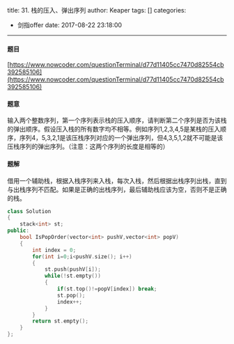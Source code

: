 title: 31. 栈的压入、弹出序列
author: Keaper
tags: []
categories:
  - 剑指offer
date: 2017-08-22 23:18:00
---
#### 题目
[https://www.nowcoder.com/questionTerminal/d77d11405cc7470d82554cb392585106](https://www.nowcoder.com/questionTerminal/d77d11405cc7470d82554cb392585106)
#### 题意
输入两个整数序列，第一个序列表示栈的压入顺序，请判断第二个序列是否为该栈的弹出顺序。假设压入栈的所有数字均不相等。例如序列1,2,3,4,5是某栈的压入顺序，序列4，5,3,2,1是该压栈序列对应的一个弹出序列，但4,3,5,1,2就不可能是该压栈序列的弹出序列。（注意：这两个序列的长度是相等的）
#### 题解
借用一个辅助栈，根据入栈序列来入栈，每次入栈，然后根据出栈序列出栈，直到与出栈序列不匹配。如果是正确的出栈序列，最后辅助栈应该为空，否则不是正确的栈。
```cpp
class Solution
{
    stack<int> st;
public:
    bool IsPopOrder(vector<int> pushV,vector<int> popV)
    {
        int index = 0;
        for(int i=0;i<pushV.size(); i++)
        {
            st.push(pushV[i]);
            while(!st.empty())
            {
                if(st.top()!=popV[index]) break;
                st.pop();
                index++;
            }
        }
        return st.empty();
    }
};

```